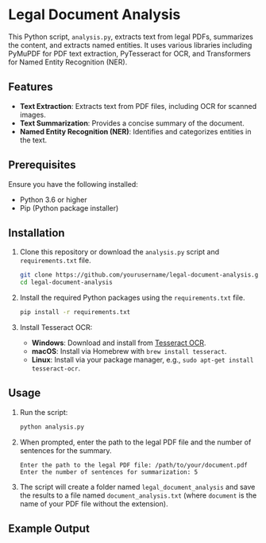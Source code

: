 # Legal Document Analysis

This Python script, `analysis.py`, extracts text from legal PDFs, summarizes the content, and extracts named entities. It uses various libraries including PyMuPDF for PDF text extraction, PyTesseract for OCR, and Transformers for Named Entity Recognition (NER).

## Features

- **Text Extraction**: Extracts text from PDF files, including OCR for scanned images.
- **Text Summarization**: Provides a concise summary of the document.
- **Named Entity Recognition (NER)**: Identifies and categorizes entities in the text.

## Prerequisites

Ensure you have the following installed:

- Python 3.6 or higher
- Pip (Python package installer)

## Installation

1. Clone this repository or download the `analysis.py` script and `requirements.txt` file.

    ```bash
    git clone https://github.com/yourusername/legal-document-analysis.git
    cd legal-document-analysis
    ```

2. Install the required Python packages using the `requirements.txt` file.

    ```bash
    pip install -r requirements.txt
    ```

3. Install Tesseract OCR:
    - **Windows**: Download and install from [Tesseract OCR](https://github.com/tesseract-ocr/tesseract).
    - **macOS**: Install via Homebrew with `brew install tesseract`.
    - **Linux**: Install via your package manager, e.g., `sudo apt-get install tesseract-ocr`.

## Usage

1. Run the script:

    ```bash
    python analysis.py
    ```

2. When prompted, enter the path to the legal PDF file and the number of sentences for the summary.

    ```
    Enter the path to the legal PDF file: /path/to/your/document.pdf
    Enter the number of sentences for summarization: 5
    ```

3. The script will create a folder named `legal_document_analysis` and save the results to a file named `document_analysis.txt` (where `document` is the name of your PDF file without the extension).

## Example Output


